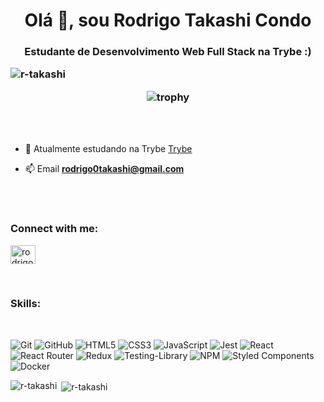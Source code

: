 <h1 align="center">Olá 👋, sou Rodrigo Takashi Condo</h1>
<h3 align="center">Estudante de Desenvolvimento Web Full Stack na Trybe :)

<p align="left"> <img src="https://komarev.com/ghpvc/?username=r-takashi&label=Profile%20views&color=0e75b6&style=flat" alt="r-takashi" /> </p>

![trophy](https://github-profile-trophy.vercel.app/?username=R-Takashi&theme=onedark)
</h3>

<br/>
<br/>

- 🔭 Atualmente estudando na Trybe [Trybe](https://www.betrybe.com/)

- 📫 Email **rodrigo0takashi@gmail.com**

<br/>
<br/>

<h3 align="left">Connect with me:</h3>
<p>
<a href="https://linkedin.com/in/rodrigo-takashi-condo" target="blank"><img align="center" src="https://raw.githubusercontent.com/rahuldkjain/github-profile-readme-generator/master/src/images/icons/Social/linked-in-alt.svg" alt="rodrigo-takashi-condo" height="30" width="40" /></a>
</p>

<br/>

<h3 align="left">Skills:</h3>

<br/>

![Git](https://img.shields.io/badge/git-%23F05033.svg?style=for-the-badge&logo=git&logoColor=white) ![GitHub](https://img.shields.io/badge/github-%23121011.svg?style=for-the-badge&logo=github&logoColor=white) ![HTML5](https://img.shields.io/badge/html5-%23E34F26.svg?style=for-the-badge&logo=html5&logoColor=white) ![CSS3](https://img.shields.io/badge/css3-%231572B6.svg?style=for-the-badge&logo=css3&logoColor=white) ![JavaScript](https://img.shields.io/badge/javascript-%23323330.svg?style=for-the-badge&logo=javascript&logoColor=%23F7DF1E) ![Jest](https://img.shields.io/badge/-jest-%23C21325?style=for-the-badge&logo=jest&logoColor=white) ![React](https://img.shields.io/badge/react-%2320232a.svg?style=for-the-badge&logo=react&logoColor=%2361DAFB) ![React Router](https://img.shields.io/badge/React_Router-CA4245?style=for-the-badge&logo=react-router&logoColor=white) ![Redux](https://img.shields.io/badge/redux-%23593d88.svg?style=for-the-badge&logo=redux&logoColor=white) ![Testing-Library](https://img.shields.io/badge/-TestingLibrary-%23E33332?style=for-the-badge&logo=testing-library&logoColor=white) ![NPM](https://img.shields.io/badge/NPM-%23000000.svg?style=for-the-badge&logo=npm&logoColor=white) ![Styled Components](https://img.shields.io/badge/styled--components-DB7093?style=for-the-badge&logo=styled-components&logoColor=white) ![Docker](https://img.shields.io/badge/docker-%230db7ed.svg?style=for-the-badge&logo=docker&logoColor=white)

<p><img align="left" src="https://github-readme-stats.vercel.app/api?username=R-Takashi&show_icons=true&theme=radical" alt="r-takashi" /></p>

<p>&nbsp;<img align="center" src="https://github-readme-stats.vercel.app/api/top-langs/?username=R-Takashi&layout=compact&theme=radical" alt="r-takashi" /></p>
